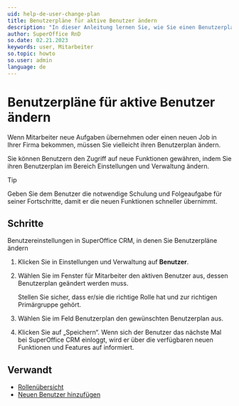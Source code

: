 ```yaml
---
uid: help-de-user-change-plan
title: Benutzerpläne für aktive Benutzer ändern
description: "In dieser Anleitung lernen Sie, wie Sie einen Benutzerplan für aktive Benutzer ändern."
author: SuperOffice RnD
so.date: 02.21.2023
keywords: user, Mitarbeiter
so.topic: howto
so.user: admin
language: de
---
```


# Benutzerpläne für aktive Benutzer ändern

Wenn Mitarbeiter neue Aufgaben übernehmen oder einen neuen Job in Ihrer Firma bekommen, müssen Sie vielleicht ihren Benutzerplan ändern.

Sie können Benutzern den Zugriff auf neue Funktionen gewähren, indem Sie ihren Benutzerplan im Bereich Einstellungen und Verwaltung ändern.

> [!TIP]
> Geben Sie dem Benutzer die notwendige Schulung und Folgeaufgabe für seiner Fortschritte, damit er die neuen Funktionen schneller übernimmt.

## Schritte

Benutzereinstellungen in SuperOffice CRM, in denen Sie Benutzerpläne ändern

1. Klicken Sie in Einstellungen und Verwaltung auf **Benutzer**.

2. Wählen Sie im Fenster für Mitarbeiter den aktiven Benutzer aus, dessen Benutzerplan geändert werden muss.

    Stellen Sie sicher, dass er/sie die richtige Rolle hat und zur richtigen Primärgruppe gehört.

3. Wählen Sie im Feld Benutzerplan den gewünschten Benutzerplan aus.

4. Klicken Sie auf „Speichern“. Wenn sich der Benutzer das nächste Mal bei SuperOffice CRM einloggt, wird er über die verfügbaren neuen Funktionen und Features auf informiert.

## Verwandt

* [Rollenübersicht][2]
* [Neuen Benutzer hinzufügen][1]

<!-- Referenced links -->
[1]: add-associate.md
[2]: role/index.md

<!-- Referenced images -->
